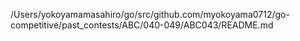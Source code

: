 /Users/yokoyamamasahiro/go/src/github.com/myokoyama0712/go-competitive/past_contests/ABC/040-049/ABC043/README.md